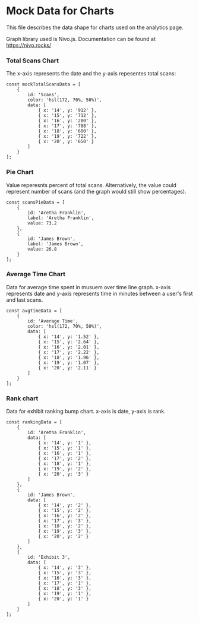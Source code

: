 # Mock Data for Charts

This file describes the data shape for charts used on the analytics page.

Graph library used is Nivo.js. Documentation can be found at https://nivo.rocks/

### Total Scans Chart

The x-axis represents the date and the y-axis repesentes total scans:

```
const mockTotalScansData = [
    {
        id: 'Scans',
        color: 'hsl(172, 70%, 50%)',
        data: [
            { x: '14', y: '912' },
            { x: '15', y: '712' },
            { x: '16', y: '200' },
            { x: '17', y: '788' },
            { x: '18', y: '600' },
            { x: '19', y: '722' },
            { x: '20', y: '650' }
        ]
    }
];
```

### Pie Chart

Value reperesnts percent of total scans. Alternatively, the value could represent number of scans (and the graph would still show percentages).

```
const scansPieData = [
    {
        id: 'Aretha Franklin',
        label: 'Aretha Franklin',
        value: 73.2
    },
    {
        id: 'James Brown',
        label: 'James Brown',
        value: 26.8
    }
];
```

### Average Time Chart

Data for average time spent in musuem over time line graph. x-axis represents date and y-axis represents time in minutes between a user's first and last scans.

```
const avgTimeData = [
    {
        id: 'Average Time',
        color: 'hsl(172, 70%, 50%)',
        data: [
            { x: '14', y: '1.52' },
            { x: '15', y: '2.64' },
            { x: '16', y: '2.01' },
            { x: '17', y: '2.22' },
            { x: '18', y: '1.96' },
            { x: '19', y: '1.07' },
            { x: '20', y: '2.11' }
        ]
    }
];
```

### Rank chart

Data for exhibit ranking bump chart. x-axis is date, y-axis is rank.

```
const rankingData = [
    {
        id: 'Aretha Franklin',
        data: [
            { x: '14', y: '1' },
            { x: '15', y: '1' },
            { x: '16', y: '1' },
            { x: '17', y: '2' },
            { x: '18', y: '1' },
            { x: '19', y: '2' },
            { x: '20', y: '3' }
        ]
    },
    {
        id: 'James Brown',
        data: [
            { x: '14', y: '2' },
            { x: '15', y: '2' },
            { x: '16', y: '2' },
            { x: '17', y: '3' },
            { x: '18', y: '2' },
            { x: '19', y: '3' },
            { x: '20', y: '2' }
        ]
    },
    {
        id: 'Exhibit 3',
        data: [
            { x: '14', y: '3' },
            { x: '15', y: '3' },
            { x: '16', y: '3' },
            { x: '17', y: '1' },
            { x: '18', y: '3' },
            { x: '19', y: '1' },
            { x: '20', y: '1' }
        ]
    }
];
```
